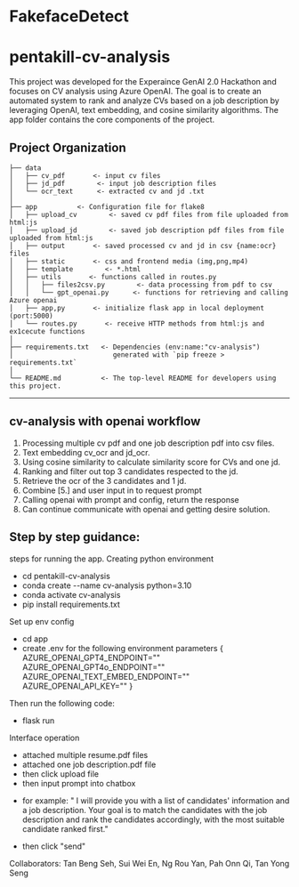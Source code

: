 # FakefaceDetect
# pentakill-cv-analysis
This project was developed for the Experaince GenAI 2.0 Hackathon and focuses on CV analysis using Azure OpenAI. The goal is to create an automated system to rank and analyze CVs based on a job description by leveraging OpenAI, text embedding, and cosine similarity algorithms. The app folder contains the core components of the project.



## Project Organization

```
├── data
│   ├── cv_pdf       <- input cv files
│   ├── jd_pdf        <- input job description files
│   └── ocr_text      <- extracted cv and jd .txt
│
├── app          <- Configuration file for flake8
│   ├── upload_cv        <- saved cv pdf files from file uploaded from html:js
│   ├── upload_jd        <- saved job description pdf files from file uploaded from html:js
│   ├── output       <- saved processed cv and jd in csv {name:ocr} files
│   ├── static       <- css and frontend media (img,png,mp4) 
│   ├── template        <- *.html 
│   ├── utils       <- functions called in routes.py
│   │   ├── files2csv.py        <- data processing from pdf to csv
│   │   └── gpt_openai.py      <- functions for retrieving and calling Azure openai 
│   ├── app,py       <- initialize flask app in local deployment (port:5000)
│   └── routes.py       <- receive HTTP methods from html:js and ex1cecute functions
│
├── requirements.txt   <- Dependencies (env:name:"cv-analysis")
│                         generated with `pip freeze > requirements.txt`
│
└── README.md          <- The top-level README for developers using this project.
```

--------
## cv-analysis with openai workflow
1. Processing multiple cv pdf and one job description pdf into csv files.
2. Text embedding cv_ocr and jd_ocr.
3. Using cosine similarity to calculate similarity score for CVs and one jd.
4. Ranking and filter out top 3 candidates respected to the jd.
5. Retrieve the ocr of the 3 candidates and 1 jd.
6. Combine [5.] and user input in to request prompt 
7. Calling openai with prompt and config, return the response
8. Can continue communicate with openai and getting desire solution.

## Step by step guidance:
steps for running the app.
Creating python environment
- cd pentakill-cv-analysis
- conda create --name cv-analysis python=3.10
- conda activate cv-analysis
- pip install requirements.txt

Set up env config
- cd app
- create .env for the following environment parameters
{
AZURE_OPENAI_GPT4_ENDPOINT=""
AZURE_OPENAI_GPT4o_ENDPOINT=""
AZURE_OPENAI_TEXT_EMBED_ENDPOINT=""
AZURE_OPENAI_API_KEY=""
}

Then run the following code:
- flask run

Interface operation
- attached multiple resume.pdf files
- attached one job description.pdf file
- then click upload file
- then input prompt into chatbox
+ for example: " I will provide you with a list of candidates' information and a job description. Your goal is to match the candidates with the job description and rank the candidates accordingly, with the most suitable candidate ranked first."
- then click "send"

Collaborators: Tan Beng Seh, Sui Wei En, Ng Rou Yan, Pah Onn Qi, Tan Yong Seng
